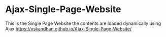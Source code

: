 # Ajax-Single-Page-Website
This is the Single Page Website the contents are loaded dynamically using Ajax
https://vskandhan.github.io/Ajax-Single-Page-Website/

